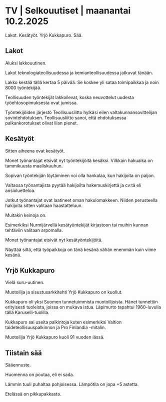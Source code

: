 # TV \| Selkouutiset \| maanantai 10.2.2025

Lakot. Kesätyöt. Yrjö Kukkapuro. Sää.

## Lakot

Aluksi lakkouutinen.

Lakot teknologiateollisuudessa ja kemianteollisuudessa jatkuvat tänään.

Lakko kestää tällä kertaa 5 päivää. Se koskee yli sataa toimipaikkaa ja noin 8000 työntekijää.

Teollisuuden työntekijät lakkoilevat, koska neuvottelut uudesta työehtosopimuksesta ovat jumissa.

Työntekijöiden järjestö Teollisuusliitto hylkäsi eilen valtakunnansovittelijan sovintehdotuksen. Teollisuusliitto sanoi, että ehdotuksessa palkankorotukset olivat liian pienet.

## Kesätyöt

Sitten aiheena ovat kesätyöt.

Monet työnantajat etsivät nyt työntekijöitä kesäksi. Vilkkain hakuaika on tammikuusta maaliskuuhun.

Sopivan työntekijän löytäminen voi olla hankalaa, kun hakijoita on paljon.

Valtaosa työnantajista pyytää hakijoilta hakemuskirjettä ja cv:tä eli ansioluetteloa.

Jotkut työnantajat ovat laatineet oman hakulomakkeen. Niiden perusteella hakijoita sitten valitaan haastatteluun.

Muitakin keinoja on.

Esimerkiksi Nurmijärvellä kesätyöntekijät kirjastoon tai muihin kunnan tehtäviin valitaan arpomalla.

Monet työnantajat etsivät nyt kesätyöntekijöitä.

Näyttää siltä, että työpaikkoja on tänä kesänä vähän enemmän kuin viime kesänä.

## Yrjö Kukkapuro

Vielä suru-uutinen.

Muotoilija ja sisustusarkkitehti Yrjö Kukkapuro on kuollut.

Kukkapuro oli yksi Suomen tunnetuimmista muotoilijoista. Hänet tunnettiin erityisesti tuoleista, joissa on mukava istua. Läpimurto tapahtui 1960-luvulla tällä Karuselli-tuolilla.

Kukkapuro sai useita palkintoja kuten esimerkiksi Valtion taideteollisuuspalkinnon ja Pro Finlandia -mitalin.

Muotoilija Yrjö Kukkapuro kuoli 91 vuoden iässä.

## Tiistain sää

Sääennuste.

Huomenna on poutaa, eli ei sada.

Lämmin tuuli puhaltaa pohjoisessa. Lämpötila on jopa +5 astetta.

Etelässä on pikkupakkasta.

